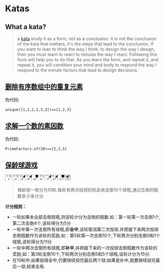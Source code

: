 #   Katas

##  What a kata?
>   a [kata](http://butunclebob.com/ArticleS.UncleBob.TheBowlingGameKata) study it as a form, not as a conclusion. It is not the conclusion of the kata that matters, it's the steps that lead to the conclusion. If you want to lean to think the way I think, to design the way I design, then you must learn to react to minutia the way I react. Following this form will help you to do that. As you learn the form, and repeat it, and repeat it, you will condition your mind and body to respond the way I respond to the minute factors that lead to design decisions.

##  [删除有序数组中的重复元素](src/test/java/com/selonj/katas/UniqueOrderedArrayTest.java)

伪代码:
```pseudo-code
unique([1,1,2,2,3,3])==[1,2,3]
```

##  [求解一个数的素因数](src/test/java/com/selonj/katas/PrimeFactorsTest.java)

伪代码:
```pseudo-code
PrimeFactors.of(30)==[2,3,5]
```

## [保龄球游戏](src/test/java/com/selonj/katas/BowlingGameTest.java)

![保龄球游戏](etc/bowling-game.png)

> 保龄球一局分为10轮,每轮有两次投球的机会来击倒10个球瓶,通过击倒的瓶数多少来计分.

**计分规则：**

- 一轮如果未全部击倒球瓶,则该轮计分为击倒的瓶数.如：第一轮第一次击倒1个,第二次击倒4个,该轮得分为5分
- 一轮中第一次击倒所有球瓶,即**全中**,该轮取消第二次投球,并把接下来两次投球击倒瓶数作为该轮的奖励,如：第5轮第一次击倒10个,下轮两次分别击倒0和1个球瓶,该轮得分为11分
- 一轮中两次击倒所有球瓶,即**补中**,并把接下来的一次投球击倒瓶数作为该轮的奖励,如：第3轮击倒10个,下轮两次分别击倒5和5个球瓶,该轮计分为15分.
-  在10轮中,如果投得全中,仍要继续投完最后两个球;如果是补中,就要继续投完最后一球,结束全局.